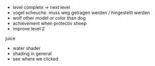 - level complete -> next level
- vogel scheuche. muss weg getragen werden / hingestellt werden
- wolf other model or color than dog
- achievement when protectiv sheep
- improve level 2

juice
- water shader
- shading in general
- see where we clicked
